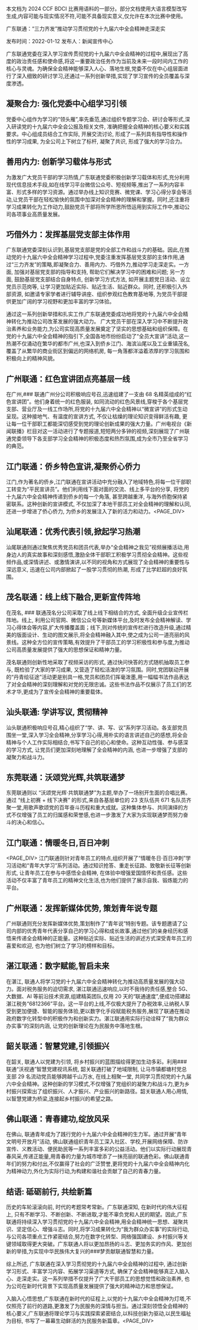 本文档为 2024 CCF BDCI 比赛用语料的一部分。部分文档使用大语言模型改写生成,内容可能与现实情况不符,可能不具备现实意义,仅允许在本次比赛中使用。

广东联通：“三力齐发”推动学习贯彻党的十九届六中全会精神走深走实

发布时间：2022-01-12 发布人：新闻宣传中心

广东联通党委在深入学习宣传贯彻党的十九届六中全会精神的过程中,展现出了高度的政治责任感和使命感,将这一重要政治任务作为当前及未来一段时间内工作的核心与灵魂。为确保全会精神能够深入人心、落地生根,党委不仅在中心组层面进行了深入细致的研讨学习,还通过一系列创新举措,实现了学习宣传的全员覆盖与深度渗透。

## 凝聚合力: 强化党委中心组学习引领

党委中心组作为学习的“领头雁”,率先垂范,通过组织专题学习会、研讨会等形式,深入研读党的十九届六中全会公报及相关文件, 准确把握全会精神的核心要义和实践要求。中心组成员结合工作实际, 开展交流讨论, 形成了一系列具有指导性和操作性的学习成果, 为全公司上下树立了标杆, 凝聚了共识, 形成了强大的学习合力。

## 善用内力: 创新学习载体与形式

为激发广大党员干部的学习热情,广东联通党委积极创新学习载体和形式,充分利用现代信息技术手段,如在线学习平台微信公众号、短视频等,推出了一系列内容丰富、形式多样的学习资源。通过举办线上知识竞赛、微党课、学习心得分享会等活动,让党员干部在轻松愉快的氛围中加深对全会精神的理解和掌握。同时,还注重将学习成果转化为工作动力,鼓励党员干部将所学所思所悟运用到实际工作中,推动公司各项事业高质量发展。

## 巧借外力：发挥基层党支部主体作用

广东联通党委深刻认识到,基层党支部是党的全部工作和战斗力的基础。因此,在推动党的十九届六中全会精神学习过程中,党委注重发挥基层党支部的主体作用,通过“三力齐发”的策略,即凝聚合力、善用内力、巧借外力,推动学习走深走实。一方面, 加强对基层党支部的指导和支持, 帮助它们解决学习中的困难和问题; 另一方面, 鼓励基层党支部结合自身特点, 创新学习方式方法, 如开展主题党日活动、设立党员示范岗等, 让学习更加贴近实际、贴近生活、贴近群众。同时, 还积极引入外部资源, 如邀请专家学者进行辅导讲座、组织参观红色教育基地等, 为党员干部提供更加广阔的学习视野和更加丰富的学习体验。

通过这一系列创新举措和扎实工作,广东联通党委成功地将党的十九届六中全会精神转化为推动公司改革发展的强大动力。 广大党员干部在深入学习中不断提升政治素养和业务能力,为公司实现高质量发展奠定了坚实的思想基础和组织保障。在党的十九届六中全会精神的指引下,全国各地市纷纷启动了“全员大宣讲”活动,这一热潮不仅涌动在繁华的都市广州,也深入到侨乡江门、海滨汕尾以及工业重镇茂名, 覆盖了从繁华的商业街区到偏远的网络机房, 每一角落都洋溢着浓厚的学习氛围和积极向上的精神风貌。

## 广州联通：红色宣讲团点亮基层一线

在广州,### 联通广州分公司积极响应号召,迅速组建了一支由 68 名精英组成的“红色宣讲团”。他们身着统一的红色服装, 如同流动的红色风景线,穿梭于各个基层党支部、营业厅及一线工作场所,将党的十九届六中全会精神以“微宣讲”的形式生动呈现。这种接地气、有温度的宣讲方式, 不仅让枯燥的理论知识变得鲜活有趣, 更让每一位干部职工都能深切感受到党的理论创新成果的强大力量。广州电视台《新闻联播》栏目对这一活动进行了专题报道,短短两分多钟的视频,深刻展现了广州联通党委领导下各支部学习全会精神的积极态度和热烈氛围,成为全市乃至全省学习的典范。

## 江门联通：侨乡特色宣讲,凝聚侨心侨力

江门,作为著名的侨乡,江门联通在宣讲活动中充分融入了地域特色,将每一位干部职工转变为“平民宣讲员”。他们利用线下面对面的交流、线上多平台的分享, 将党的十九届六中全会精神传递到侨乡的每一个角落, 甚至跨越重洋, 与海外侨胞保持紧密联系。这种创新的宣讲模式, 不仅加深了本地干部员工对全会精神的理解和认同, 还进一步增进了侨心侨力, 为侨乡的发展注入了新的活力和动力。<PAGE_DIV> 

## 汕尾联通：优秀代表引领,掀起学习热潮

汕尾联通则通过聚焦优秀党员和团员代表,举办“全会精神之我见”视频展播活动,用身边人的真实故事和深刻感悟,激励全体干部职工积极学习贯彻全会精神。这些视频作品,或深情讲述、或激情演讲,以不同的视角和方式展现了全会精神的重要性与深远意义, 迅速在公司内部掀起了一股学习贯彻的热潮, 形成了比学赶超的良好氛围。

## 茂名联通：线上线下融合,更新宣传阵地

在茂名, ### 联通茂名分公司采取了线上线下相结合的方式, 全面升级企业宣传栏阵地。线上, 利用公司官网、微信公众号等新媒体平台,及时发布全会精神解读、学习心得体会等内容,扩大传播覆盖面；线下,则对传统的宣传栏进行改造升级,通过精美的版面设计、生动的图文展示,将全会精神融入其中,使之成为公司一道亮丽的风景线。这种全方位的宣传策略,有效提升了干部员工的学习积极性和参与度,为推动公司高质量发展提供了强大的思想保证和精神力量。

茂名联通则创新性地采取了视频采访的形式, 通过快问快答的方式随机抽取员工参与, 既检验了大家的学习成果, 又营造了轻松活泼的学习氛围。同时,党团联动开展的“丹青绘征途”活动更是别具一格,党员和团员们挥毫泼墨,用一幅幅书法作品表达了对全会精神的深刻理解和对党的无限忠诚。这些书法作品不仅展示了员工们的艺术才华,更成为了宣传全会精神的重要载体。

<!-- Media -->

<!-- figureText: 东莞联通庆祝中国共产党成立100周年合唱比赛 沃颂党光辉 共筑联通梦 -->

<!-- Media -->

## 汕头联通: 学讲写议, 贯彻精神

汕头联通积极响应号召,精心组织了“学、讲、写、议”系列学习活动。各支部党员围坐一堂,深入学习全会精神,分享学习心得,用朴实的语言讲述自己的感想,将全会精神与个人工作实际相结合,书写下自己的初心和使命。这种互动性强、参与感深的学习方式, 让党员们更加深刻地理解了全会精神的内涵, 也进一步增强了支部的凝聚力和战斗力。

## 东莞联通：沃颂党光辉,共筑联通梦

东莞联通则以 “沃颂党光辉·共筑联通梦”为主题,举办了一场别开生面的合唱比赛。通过 “线上初赛 + 线下决赛” 的形式,来自各基层单位的 23 支队伍共 671 名队员齐聚一堂,用歌声歌颂党的百年奋斗历程和重大成就。这种集体参与、共同演绎的方式不仅增强了员工的归属感和荣誉感,也进一步激发了大家为实现联通梦而努力奋斗的决心和信心。

## 江门联通：情暖冬日,百日冲刺

<PAGE_DIV> 江门联通则针对青年员工的特点,组织开展了“情暖冬日·百日冲刺”学习活动和“青年大学习”系列活动。通过知识抢答、重走长征路、致敬新长征等创新形式, 让青年员工在参与中感悟全会精神, 在体验中增强爱国情怀和责任感。这些活动不仅丰富了青年员工的精神文化生活,也为他们提供了展示自我、锻炼能力的平台。

## 广州联通：发挥新媒体优势, 策划青年说专题

广州联通则充分发挥新媒体优势,策划制作了“青年说”特别专题。该专题邀请了公司内部的优秀青年代表分享自己的学习心得和成长故事,通过他们的亲身经历和感悟来传递全会精神的正能量。这种贴近实际、贴近生活的讲述方式深受青年员工的喜爱和欢迎, 也为他们树立了学习的榜样和目标。

## 湛江联通：数字赋能,智启未来

在湛江, 联通人将学习党的十九届六中全会精神转化为推动高质量发展的强大动力。面对税务服务的迫切需求, 湛江联通迅速响应,以时不我待的责任感,整合 5G、大数据、AI 等前沿技术资源,组建精英团队,仅用 20 天的“联通速度”,便成功搭建起湛江税务“6812366”平台。这一平台的上线,不仅极大提升了办税效率,让纳税人享受到更加便捷、智能的服务体验,更以数字化手段赋能税务服务,展现了联通在推动政府数字化转型中的积极作为和创新实力。湛江联通用实际行动诠释了“我为群众办实事“的深刻内涵, 让党的创新理论在为民服务中落地生根。

## 韶关联通：智慧党建,引领振兴

在韶关, 联通人以党建为引领, 将乡村振兴的蓝图描绘得更加生动多彩。利用### 联通“沃视通”智慧党建视讯系统, 韶关联通打破了地域限制, 让马市镇都塘村党总支部 29 名流动党员能够跨越千山万水, 在线上相聚一堂, 共同学习贯彻党的十九届六中全会精神。这种创新的学习模式,不仅增强了党组织的凝聚力和战斗力,更为乡村振兴探索出了组织振兴、人才振兴、产业振兴的新路径。韶关联通人用心用情,以智慧党建为桥梁,连接起乡村振兴的希望之路。

## 佛山联通：青春建功,绽放风采

在佛山, 联通青年成为了践行党的十九届六中全会精神的生力军。通过开展“青年文明号开放月”活动, 佛山联通组织青年员工深入社区、学校,开展网络保障、防诈宣传、义教活动、便民助民等一系列丰富多彩的公益活动。他们以实际行动展现青春风采,传递正能量,用青春的力量为城市增添了一抹亮丽的联通色彩。佛山联通青年们的努力和付出,不仅赢得了社会的广泛赞誉,更将党的十九届六中全会精神内化为精神动力,外化为实际行动,为构建和谐社会贡献了自己的青春力量。

## 结语: 砥砺前行, 共绘新篇

历史的车轮滚滚向前, 时代的考题常考常新。广东联通深知, 在新时代的伟大征程上, 只有不断学习、不断创新、不断进取,才能不辜负党和人民的期望。因此,广东联通将持续深入学习贯彻党的十九届六中全会精神,用全会精神统一思想、凝聚共识、坚定信心、增强斗志。同时,将学习成果转化为“我为群众办实事”的实际行动,与公司各项重点工作紧密结合,努力在数字化转型、网络强国建设、乡村振兴等关键领域取得更大突破。广东联通人将以更加昂扬的斗志、更加务实的作风、更加创新的举措,为实现中华民族伟大复兴的###梦贡献联通智慧和力量。

综上所述, 广东联通在深入学习贯彻党的十九届六中全会精神的过程中, 通过创新学习形式、丰富学习内容、拓展学习渠道等方式, 确保了全会精神能够真正入脑入心、走深走实。这一系列举措不仅提升了广大干部员工的思想觉悟和政治素养, 也为公司在新时代背景下实现高质量发展提供了强大的精神动力和思想保证。

入脑入心悟思想,广东联通在新时代的征程上,以党的十九届六中全会精神为灯塔,不仅照亮了前行的道路,更激发了为民服务的深情与担当。通过深刻领悟全会精神的核心要义,广东联通将理论学习与实践探索紧密结合,以科技创新为驱动,以民生福祉为目标, 书写了一幕幕生动鲜活的为民服务新篇章。<PAGE_DIV> 